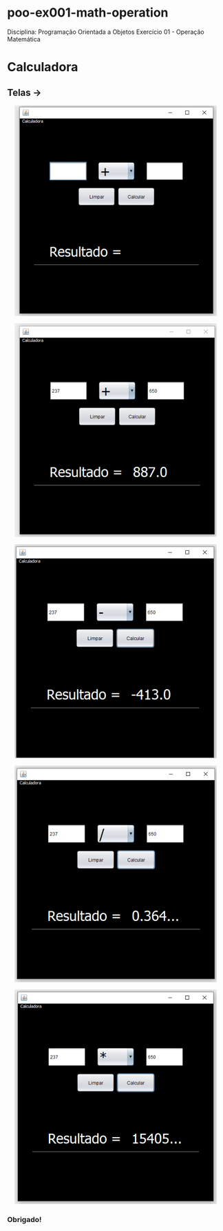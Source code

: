 # poo-ex001-math-operation
Disciplina: Programação Orientada a Objetos
Exercício 01 - Operação Matemática

# Calculadora

## Telas ->

<p align="center">
  <img width="470" src="assets/img01.png">
</p>

<p align="center">
  <img width="470" src="assets/img02.png">
</p>

<p align="center">
  <img width="470" src="assets/img03.png">
</p>

<p align="center">
  <img width="470" src="assets/img04.png">
</p>

<p align="center">
  <img width="470" src="assets/img05.png">
</p>

### Obrigado!